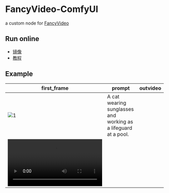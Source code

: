 # FancyVideo-ComfyUI
a custom node for [FancyVideo](https://github.com/360CVGroup/FancyVideo)

## Run online
- [镜像](https://www.xiangongyun.com/image/detail/2d27f239-c8f9-43f6-9156-fb1c06b6e3df)
- [教程]()

## Example

first_frame | prompt | outvideo
--- | --- | --- 
![1](https://github.com/user-attachments/assets/0a4a422d-8d37-4b1a-8272-a7c46c7ceed8) | A cat wearing sunglasses and working as a lifeguard at a pool.
 | <video src="https://github.com/user-attachments/assets/45bda6a4-0244-4218-90ab-0337a731074c" />
